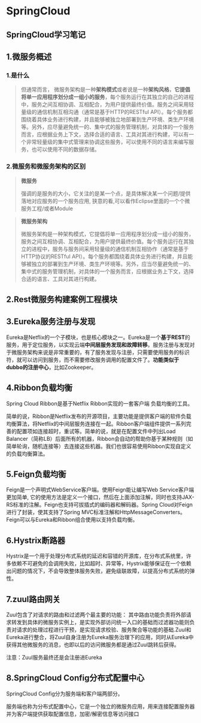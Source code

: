 # SpringCloud
## SpringCloud学习笔记

## 1.微服务概述

### 1.是什么

> 但通常而言， 微服务架构是一种**架构模式**或者说是一种**架构风格**，**它提倡将单一应用程序划分成一组小的服务**，每个服务运行在其独立的自己的进程中，服务之间互相协调、互相配合，为用户提供最终价值。服务之间采用轻量级的通信机制互相沟通（通常是基于HTTP的RESTful API）。每个服务都围绕着具体业务进行构建，并且能够被独立地部署到生产环境、类生产环境等。另外，应尽量避免统一的、集中式的服务管理机制，对具体的一个服务而言，应根据业务上下文，选择合适的语言、工具对其进行构建，可以有一个非常轻量级的集中式管理来协调这些服务，可以使用不同的语言来编写服务，也可以使用不同的数据存储。

### 2.微服务和微服务架构的区别

> **微服务**
>
> 强调的是服务的大小，它关注的是某一个点，是具体解决某一个问题/提供落地对应服务的一个服务应用,   狭意的看,可以看作Eclipse里面的一个个微服务工程/或者Module

> **微服务架构**
>
> 微服务架构是⼀种架构模式，它提倡将单⼀应⽤程序划分成⼀组⼩的服务，服务之间互相协调、互相配合，为⽤户提供最终价值。每个服务运⾏在其独⽴的进程中，服务与服务间采⽤轻量级的通信机制互相协作（通常是基于HTTP协议的RESTful API）。每个服务都围绕着具体业务进⾏构建，并且能够被独⽴的部署到⽣产环境、类⽣产环境等。另外，应当尽量避免统⼀的、集中式的服务管理机制，对具体的⼀个服务⽽⾔，应根据业务上下⽂，选择合适的语⾔、⼯具对其进⾏构建。

## 2.Rest微服务构建案例工程模块

## 3.Eureka服务注册与发现

Eureka是Netflix的一个子模块，也是核心模块之一。Eureka是一个**基于REST**的服务，用于定位服务，以实现云端**中间层服务发现和故障转移**。服务注册与发现对于微服务架构来说是非常重要的，有了服务发现与注册，只需要使用服务的标识符，就可以访问到服务，而不需要修改服务调用的配置文件了。**功能类似于dubbo的注册中心**，比如Zookeeper。

## 4.Ribbon负载均衡

Spring Cloud Ribbon是基于Netflix Ribbon实现的一套客户端       负载均衡的工具。

简单的说，Ribbon是Netflix发布的开源项目，主要功能是提供客户端的软件负载均衡算法，将Netflix的中间层服务连接在一起。Ribbon客户端组件提供一系列完善的配置项如连接超时，重试等。简单的说，就是在配置文件中列出Load Balancer（简称LB）后面所有的机器，Ribbon会自动的帮助你基于某种规则（如简单轮询，随机连接等）去连接这些机器。我们也很容易使用Ribbon实现自定义的负载均衡算法。

## 5.Feign负载均衡

 Feign是一个声明式WebService客户端。使用Feign能让编写Web Service客户端更加简单, 它的使用方法是定义一个接口，然后在上面添加注解，同时也支持JAX-RS标准的注解。Feign也支持可拔插式的编码器和解码器。Spring Cloud对Feign进行了封装，使其支持了Spring MVC标准注解和HttpMessageConverters。Feign可以与Eureka和Ribbon组合使用以支持负载均衡。

## 6.Hystrix断路器

Hystrix是一个用于处理分布式系统的延迟和容错的开源库，在分布式系统里，许多依赖不可避免的会调用失败，比如超时、异常等，Hystrix能够保证在一个依赖出问题的情况下，不会导致整体服务失败，避免级联故障，以提高分布式系统的弹性。

## 7.zuul路由网关

Zuul包含了对请求的路由和过滤两个最主要的功能：
其中路由功能负责将外部请求转发到具体的微服务实例上，是实现外部访问统一入口的基础而过滤器功能则负责对请求的处理过程进行干预，是实现请求校验、服务聚合等功能的基础.Zuul和Eureka进行整合，将Zuul自身注册为Eureka服务治理下的应用，同时从Eureka中获得其他微服务的消息，也即以后的访问微服务都是通过Zuul跳转后获得。

注意：Zuul服务最终还是会注册进Eureka

## 8.SpringCloud Config分布式配置中心

SpringCloud Config分为服务端和客户端两部分。

服务端也称为分布式配置中心，它是一个独立的微服务应用，用来连接配置服务器并为客户端提供获取配置信息，加密/解密信息等访问接口
